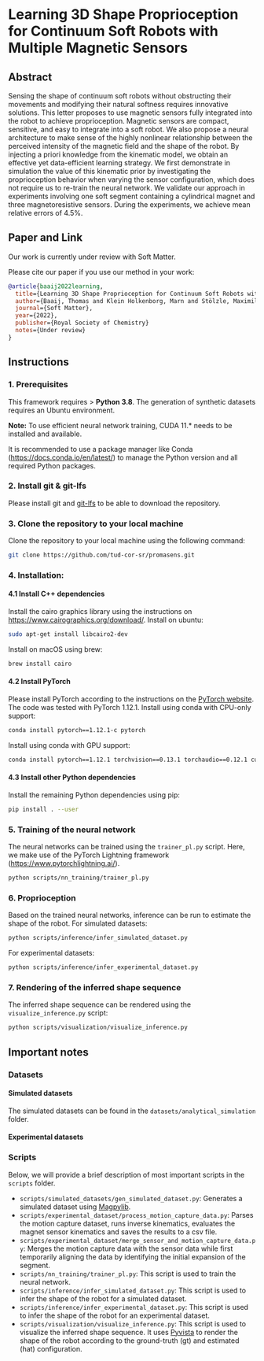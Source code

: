 # Learning 3D Shape Proprioception for Continuum Soft Robots with Multiple Magnetic Sensors
## Abstract
Sensing the shape of continuum soft robots without obstructing their movements and modifying their natural softness requires innovative solutions. 
This letter proposes to use magnetic sensors fully integrated into the robot to achieve proprioception. 
Magnetic sensors are compact, sensitive, and easy to integrate into a soft robot.
We also propose a neural architecture to make sense of the highly nonlinear relationship between the perceived intensity of the magnetic field and the shape of the robot. 
By injecting a priori knowledge from the kinematic model, we obtain an effective yet data-efficient learning strategy. 
We first demonstrate in simulation the value of this kinematic prior by investigating the proprioception behavior when varying the sensor configuration, which does not require us to re-train the neural network. 
We validate our approach in experiments involving one soft segment containing a cylindrical magnet and three magnetoresistive sensors. 
During the experiments, we achieve mean relative errors of 4.5%.

## Paper and Link
Our work is currently under review with Soft Matter.

Please cite our paper if you use our method in your work:
````bibtex
@article{baaij2022learning,
  title={Learning 3D Shape Proprioception for Continuum Soft Robots with Multiple Magnetic Sensors},
  author={Baaij, Thomas and Klein Holkenborg, Marn and Stölzle, Maximilian and van der Tuin, Daan and Naaktgeboren, Jonatan and Babuska, Robert and Della Santina, Cosimo},
  journal={Soft Matter},
  year={2022},
  publisher={Royal Society of Chemistry}
  notes={Under review}
}
````

## Instructions

### 1. Prerequisites
This framework requires > **Python 3.8**. The generation of synthetic datasets requires an Ubuntu environment. 

**Note:** To use efficient neural network training, CUDA 11.* needs to be installed and available.

It is recommended to use a package manager like Conda (https://docs.conda.io/en/latest/) to manage the Python version 
and all required Python packages.

### 2. Install git & git-lfs
Please install git and [git-lfs](https://git-lfs.github.com/) to be able to download the repository.

### 3. Clone the repository to your local machine
Clone the repository to your local machine using the following command:
```bash
git clone https://github.com/tud-cor-sr/promasens.git
```

### 4. Installation:
#### 4.1 Install C++ dependencies
Install the cairo graphics library using the instructions on https://www.cairographics.org/download/.
Install on ubuntu:
```bash
sudo apt-get install libcairo2-dev
```
Install on macOS using brew:
```bash
brew install cairo
```

#### 4.2 Install PyTorch
Please install PyTorch according to the instructions on the [PyTorch website](https://pytorch.org/get-started/locally/).
The code was tested with PyTorch 1.12.1.
Install using conda with CPU-only support:

```bash
conda install pytorch==1.12.1-c pytorch
```

Install using conda with GPU support:

```bash
conda install pytorch==1.12.1 torchvision==0.13.1 torchaudio==0.12.1 cudatoolkit=11.6 -c pytorch -c conda-forge
```

#### 4.3 Install other Python dependencies
Install the remaining Python dependencies using pip:

```bash
pip install . --user
```

### 5. Training of the neural network
The neural networks can be trained using the `trainer_pl.py` script. 
Here, we make use of the PyTorch Lightning framework (https://www.pytorchlightning.ai/).
```bash
python scripts/nn_training/trainer_pl.py
```

### 6. Proprioception
Based on the trained neural networks, inference can be run to estimate the shape of the robot.
For simulated datasets:

```bash
python scripts/inference/infer_simulated_dataset.py
```

For experimental datasets:

```bash
python scripts/inference/infer_experimental_dataset.py
```

### 7. Rendering of the inferred shape sequence
The inferred shape sequence can be rendered using the `visualize_inference.py` script:

```bash
python scripts/visualization/visualize_inference.py
```

## Important notes

### Datasets

#### Simulated datasets
The simulated datasets can be found in the `datasets/analytical_simulation` folder.

#### Experimental datasets

### Scripts
Below, we will provide a brief description of most important scripts in the `scripts` folder.
- `scripts/simulated_datasets/gen_simulated_dataset.py`: Generates a simulated dataset using [Magpylib](https://magpylib.readthedocs.io/en/latest/).
- `scripts/experimental_dataset/process_motion_capture_data.py`: Parses the motion capture dataset, runs inverse kinematics, evaluates the magnet sensor kinematics and saves the results to a csv file.
- `scripts/experimental_dataset/merge_sensor_and_motion_capture_data.py`: Merges the motion capture data with the sensor data while first temporarily aligning the data by identifying the initial expansion of the segment.
- `scripts/nn_training/trainer_pl.py`: This script is used to train the neural network.
- `scripts/inference/infer_simulated_dataset.py`: This script is used to infer the shape of the robot for a simulated dataset.
- `scripts/inference/infer_experimental_dataset.py`: This script is used to infer the shape of the robot for an experimental dataset.
- `scripts/visualization/visualize_inference.py`: This script is used to visualize the inferred shape sequence. It uses [Pyvista](https://docs.pyvista.org/) to render the shape of the robot according to the ground-truth (gt) and estimated (hat) configuration.